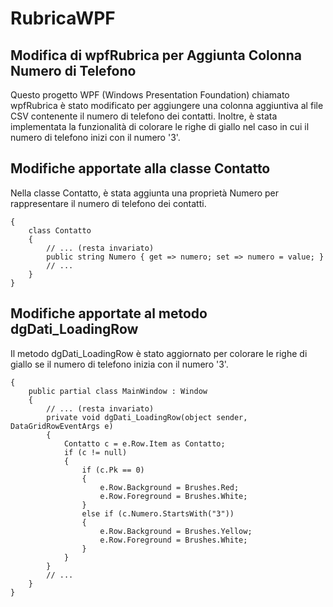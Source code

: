 # RubricaWPF

## Modifica di wpfRubrica per Aggiunta Colonna Numero di Telefono
Questo progetto WPF (Windows Presentation Foundation) chiamato wpfRubrica è stato modificato per aggiungere una colonna aggiuntiva al file CSV contenente il numero di telefono dei contatti. Inoltre, è stata implementata la funzionalità di colorare le righe di giallo nel caso in cui il numero di telefono inizi con il numero '3'.

## Modifiche apportate alla classe Contatto
Nella classe Contatto, è stata aggiunta una proprietà Numero per rappresentare il numero di telefono dei contatti.
``` namespace Eugenio.Malenchi._4i.WPFtelefono
{
    class Contatto
    {
        // ... (resta invariato)
        public string Numero { get => numero; set => numero = value; }
        // ...
    }
}
```
## Modifiche apportate al metodo dgDati_LoadingRow
Il metodo dgDati_LoadingRow è stato aggiornato per colorare le righe di giallo se il numero di telefono inizia con il numero '3'.
```namespace Eugenio.Malenchi._4i.WPFtelefono
{
    public partial class MainWindow : Window
    {
        // ... (resta invariato)
        private void dgDati_LoadingRow(object sender, DataGridRowEventArgs e)
        {
            Contatto c = e.Row.Item as Contatto;
            if (c != null)
            {
                if (c.Pk == 0)
                {
                    e.Row.Background = Brushes.Red;
                    e.Row.Foreground = Brushes.White;
                }
                else if (c.Numero.StartsWith("3"))
                {
                    e.Row.Background = Brushes.Yellow;
                    e.Row.Foreground = Brushes.White;
                }
            }
        }
        // ...
    }
}
```
